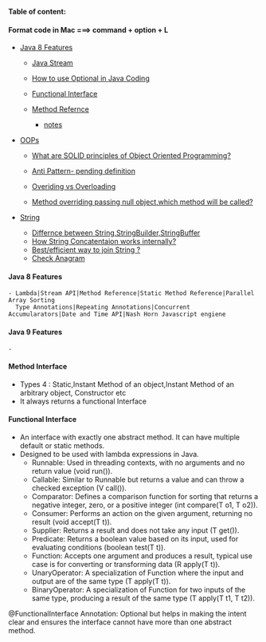 **Table of content:**

#### Format code in Mac ===> command + option + L

- [Java 8 Features](#java8)

  - [Java Stream](./CJ_Streams.md)

  - [How to use Optional in Java Coding](https://medium.com/javarevisited/optional-class-in-java-8-making-your-code-more-clear-and-concise-62af0712910d#:~:text=The%20Optional%20class%20in%20Java,as%20part%20of%20Java%208.)
  - [Functional Interface](#java8-fi)
  - [Method Refernce](https://medium.com/javarevisited/method-references-in-java8-9714496d5306)
    - [notes](#methodreference1)

- [OOPs]()

  - [What are SOLID principles of Object Oriented Programming?](https://www.freecodecamp.org/news/solid-principles-explained-in-plain-english/)

  - [Anti Pattern- pending definition]()

  - [Overiding vs Overloading](https://medium.com/@beknazarsuranchiyev/the-method-overloading-vs-overriding-in-java-9890e2dcf90a)
  - [Method overriding passing null object,which method will be called?]()

- [String]()
  - [Differnce between String,StringBuilder,StringBuffer](https://medium.com/@salvipriya97/string-vs-stringbuilder-vs-stringbuffer-which-one-to-choose-4308dbcc3022)
  - [How String Concatentaion works internally?](https://www.codementor.io/@nikunjgupta/behind-the-scene-of-a-concatenation-of-two-strings-using-plus-operator-10ad7v8f38)
  - [Best/efficient way to join String ?](https://www.baeldung.com/java-string-concatenation-methods)
  - [Check Anagram]()

<a id="java8"></a>

#### Java 8 Features

    - Lambda|Stream API|Method Reference|Static Method Reference|Parallel Array Sorting
      Type Annotations|Repeating Annotations|Concurrent Accumularators|Date and Time API|Nash Horn Javascript engiene

<a id="java8"></a>

#### Java 9 Features

    -

<a id="methodreference1"></a>

#### Method Interface

- Types 4 : Static,Instant Method of an object,Instant Method of an arbitrary object, Constructor etc
- It always returns a functional Interface

<a id="java8-fi"></a>

#### Functional Interface

- An interface with exactly one abstract method. It can have multiple default or static methods.
- Designed to be used with lambda expressions in Java.
  - Runnable: Used in threading contexts, with no arguments and no return value (void run()).
  - Callable: Similar to Runnable but returns a value and can throw a checked exception (V call()).
  - Comparator: Defines a comparison function for sorting that returns a negative integer, zero, or a positive integer (int compare(T o1, T o2)).
  - Consumer: Performs an action on the given argument, returning no result (void accept(T t)).
  - Supplier: Returns a result and does not take any input (T get()).
  - Predicate: Returns a boolean value based on its input, used for evaluating conditions (boolean test(T t)).
  - Function: Accepts one argument and produces a result, typical use case is for converting or transforming data (R apply(T t)).
  - UnaryOperator: A specialization of Function where the input and output are of the same type (T apply(T t)).
  - BinaryOperator: A specialization of Function for two inputs of the same type, producing a result of the same type (T apply(T t1, T t2)).

@FunctionalInterface Annotation: Optional but helps in making the intent clear and ensures the interface cannot have more than one abstract method.
